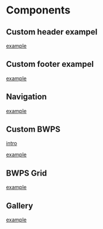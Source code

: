 # Components

<!-- panels:start -->

<!-- div:title-panel -->
## Custom header exampel
[example](header/code.md ':include :type=md')


<!-- div:title-panel -->
## Custom footer exampel
[example](footer/code.md ':include :type=md')

<!-- div:title-panel -->
## Navigation
[example](navigation/code.md ':include :type=md')

<!-- div:title-panel -->
## Custom BWPS
<!-- div:left-panel -->
[intro](bwps/intro.md ':include :type=md')
<!-- div:right-panel -->
[example](bwps/code.md ':include :type=md')

<!-- div:title-panel -->
## BWPS Grid
[example](bwps-grid/code.md ':include :type=md')

<!-- div:title-panel -->
## Gallery
[example](gallery/code.md ':include :type=md')

<!-- panels:end -->

